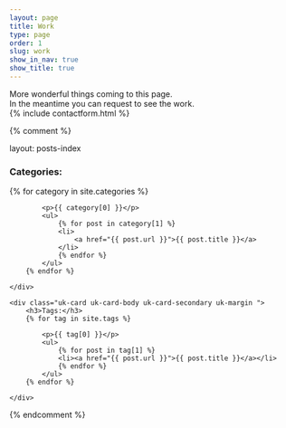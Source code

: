 ```yaml
---
layout: page
title: Work
type: page
order: 1
slug: work
show_in_nav: true
show_title: true
---
```


<div class="uk-container uk-container-xsmall">
    More wonderful things coming to this page.<br>In the meantime you can request to see the work.
</div>
{% include contactform.html %}

{% comment %}

layout: posts-index

<div class="uk-card uk-card-body uk-card-secondary uk-margin ">
<h3>Categories:</h3>
{% for category in site.categories %}

            <p>{{ category[0] }}</p>
            <ul>
                {% for post in category[1] %}
                <li>
                    <a href="{{ post.url }}">{{ post.title }}</a>
                </li>
                {% endfor %}
            </ul>
        {% endfor %}

    </div>

    <div class="uk-card uk-card-body uk-card-secondary uk-margin ">
        <h3>Tags:</h3>
        {% for tag in site.tags %}

            <p>{{ tag[0] }}</p>
            <ul>
                {% for post in tag[1] %}
                <li><a href="{{ post.url }}">{{ post.title }}</a></li>
                {% endfor %}
            </ul>
        {% endfor %}

    </div>

{% endcomment %}
